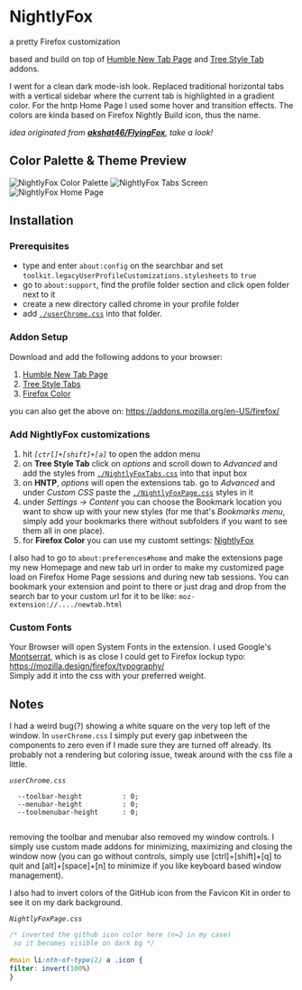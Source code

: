 # NightlyFox
a pretty Firefox customization

based and build on top of [Humble New Tab Page](https://github.com/quodroc/HumbleNewTabPage) and [Tree Style Tab](https://piro.sakura.ne.jp/xul/_treestyletab.html.en#download) addons.

I went for a clean dark mode-ish look. 
Replaced traditional horizontal tabs with a vertical sidebar where the current tab is highlighted in a gradient color. 
For the hntp Home Page I used some hover and transition effects.
The colors are kinda based on Firefox Nightly Build icon, thus the name.

<i>idea originated from <b>[akshat46/FlyingFox](https://github.com/akshat46/FlyingFox)</b>, take a look!</i>

## Color Palette & Theme Preview
![NightlyFox Color Palette](https://github.com/Burakbo/NightlyFox/blob/master/images/NightlyFoxColors.png)
![NightlyFox Tabs Screen](https://github.com/Burakbo/NightlyFox/blob/master/images/tabs-animation.gif)
![NightlyFox Home Page](https://github.com/Burakbo/NightlyFox/blob/master/images/bookmark-animation.gif)

## Installation

### Prerequisites
* type and enter ```about:config``` on the searchbar and set ```toolkit.legacyUserProfileCustomizations.stylesheets``` to ```true```
* go to ```about:support```, find the profile folder section and click open folder next to it
* create a new directory called chrome in your profile folder
* add [```./userChrome.css```](https://github.com/Burakbo/NightlyFox/blob/master/userChrome.css) into that folder.

### Addon Setup
Download and add the following addons to your browser:
1. [Humble New Tab Page](https://github.com/quodroc/HumbleNewTabPage)
2. [Tree Style Tabs](https://piro.sakura.ne.jp/xul/_treestyletab.html.en)
3. [Firefox Color](https://addons.mozilla.org/de/firefox/addon/firefox-color/)

you can also get the above on: https://addons.mozilla.org/en-US/firefox/ 

### Add NightlyFox customizations
1. hit <i>```[ctrl]+[shift]+[a]```</i> to open the addon menu
2. on <b>Tree Style Tab</b> click on <i>options</i> and scroll down to <i>Advanced</i> and add the styles from [```./NightlyFoxTabs.css```](https://github.com/Burakbo/NightlyFox/blob/master/NightlyFoxTabs.css) into that input box
3. on <b>HNTP</b>, <i>options</i> will open the extensions tab. go to <i>Advanced</i> and under <i>Custom CSS</i> paste the [```./NightlyFoxPage.css```](https://github.com/Burakbo/NightlyFox/blob/master/NightlyFoxPage.css) styles in it
4. under <i>Settings -> Content</i> you can choose the Bookmark location you want to show up with your new styles (for me that's <i>Bookmarks menu</i>, simply add your bookmarks there without subfolders if you want to see them all in one place).   
5. for <b>Firefox Color</b> you can use my customt settings: [NightlyFox](https://color.firefox.com/?theme=XQAAAAIrAQAAAAAAAABBqYhm849SCia2CaaEGccwS-xNKlhT0Sf61H-l2kuFQ7JmIThKEJYbO6BYtL_2lkWfb8tWnwcgdYSjnzerfQXprVIy-d0f6VvN1vWntbZYYsiR-2QeYnnbNWzid6cnV_vGc4Qq0wSsrF0LyZvwu_JqKCOjIK3UBrwW8fBR-9p1MvVeQS3O6XWATJK7ywwSgXleAP5BuJOguN768KrgxH-lg1bIZfQy_lpu84lCy5_CKsoo2a_xgSMM_7xxMAA)

I also had to go to ```about:preferences#home``` and make the extensions page my new Homepage and new tab url in order to make my customized page load on Firefox Home Page sessions and during new tab sessions. You can bookmark your extension and point to there or just drag and drop from the search bar to your custom url for it to be like: ```moz-extension://..../newtab.html```

### Custom Fonts
Your Browser will open System Fonts in the extension. I used Google's [Montserrat](https://fonts.google.com/specimen/Montserrat), which is as close I could get to Firefox lockup typo: https://mozilla.design/firefox/typography/  
Simply add it into the css with your preferred weight.


## Notes
I had a weird bug(?) showing a white square on the very top left of the window. In ```userChrome.css``` I simply put every gap inbetween the components to zero even if I made sure they are turned off already. Its probably not a rendering but coloring issue, tweak around with the css file a little.

<i>```userChrome.css```</i>
```
  --toolbar-height          : 0;
  --menubar-height          : 0;
  --toolmenubar-height      : 0; 
  
  ```
  
  removing the toolbar and menubar also removed my window controls. I simply use custom made addons for minimizing, maximizing and closing the window now (you can go without controls, simply use [ctrl]+[shift]+[q] to quit and [alt]+[space]+[n] to minimize if you like keyboard based window management).
  
I also had to invert colors of the GitHub icon from the Favicon Kit in order to see it on my dark background.

<i>```NightlyFoxPage.css```</i>
  ```CSS
  /* inverted the github icon color here (n=2 in my case)
   so it becomes visible on dark bg */
   
#main li:nth-of-type(2) a .icon {
filter: invert(100%) 
}
```
  
  
